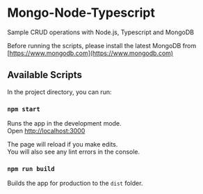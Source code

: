 # Mongo-Node-Typescript
Sample CRUD operations with Node.js, Typescript and MongoDB

Before running the scripts, please install the latest MongoDB from 
[https://www.mongodb.com](https://www.mongodb.com)

## Available Scripts

In the project directory, you can run:

### `npm start`

Runs the app in the development mode.<br />
Open [http://localhost:3000](http://localhost:3000) 

The page will reload if you make edits.<br />
You will also see any lint errors in the console.

### `npm run build`

Builds the app for production to the `dist` folder.<br />
